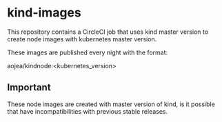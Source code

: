 # kind-images

This repository contains a CircleCI job that uses kind master version
to create node images with kubernetes master version.

These images are published every night with the format:

aojea/kindnode:<kubernetes_version>

## Important

These node images are created with master version of kind, is it possible
that have incompatibilities with previous stable releases.
